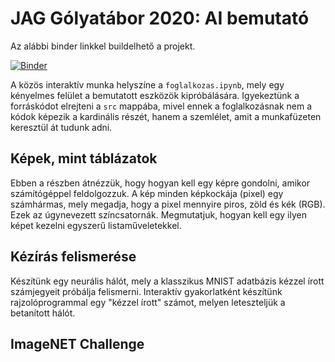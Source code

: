 # JAG Gólyatábor 2020: AI bemutató

Az alábbi binder linkkel buildelhető a projekt. 

[![Binder](https://mybinder.org/badge_logo.svg)](https://mybinder.org/v2/gh/BNorbert88/GolyaTabor.git/master)

A közös interaktív munka helyszíne a `foglalkozas.ipynb`, mely egy kényelmes felület a bemutatott eszközök
kipróbálására. Igyekeztünk a forráskódot elrejteni a `src` mappába, mivel ennek a foglalkozásnak nem a kódok képezik
a kardinális részét, hanem a szemlélet, amit a munkafüzeten keresztül át tudunk adni.

## Képek, mint táblázatok

Ebben a részben átnézzük, hogy hogyan kell egy képre gondolni, amikor számítógéppel feldolgozzuk. A kép minden
képkockája (pixel) egy számhármas, mely megadja, hogy a pixel mennyire piros, zöld és kék (RGB).
Ezek az úgynevezett színcsatornák. Megmutatjuk, hogyan kell egy ilyen képet kezelni egyszerű listaműveletekkel.

## Kézírás felismerése

Készítünk egy neurális hálót, mely a klasszikus MNIST adatbázis kézzel írott számjegyeit próbálja felismerni.
Interaktív gyakorlatként készítünk rajzolóprogrammal egy "kézzel írott" számot, melyen leteszteljük a betanított hálót.

## ImageNET Challenge


